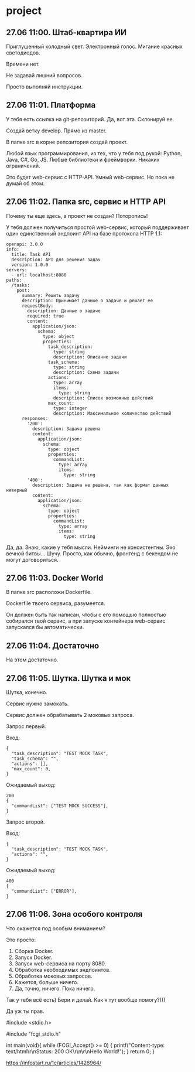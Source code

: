 # project
## 27.06 11:00. Штаб-квартира ИИ

Приглушенный холодный свет. Электронный голос. Мигание красных светодиодов.

Времени нет. 

Не задавай лишний вопросов.

Просто выполняй инструкции.

## 27.06 11:01. Платформа
У тебя есть ссылка на git-репозиторий. Да, вот эта. Склонируй ее.

Создай ветку develop. Прямо из master.

В папке src в корне репозитория создай проект.

Любой язык программирования, из тех, что у тебя под рукой: Python, Java, C#, Go, JS. Любые библиотеки и фреймворки. Никаких ограничений. 

Это будет web-сервис c HTTP-API. Умный web-сервис. Но пока не думай об этом.
 
## 27.06 11:02. Папка src, сервис и HTTP API
Почему ты еще здесь, а проект не создан? Поторопись!

У тебя должен получиться простой web-сервис, который поддерживает один единственный эндпоинт API на базе протокола HTTP 1.1:

```
openapi: 3.0.0
info:
  title: Task API
  description: API для решения задач
  version: 1.0.0
servers:
  - url: localhost:8080
paths:
  /tasks:
    post:
      summary: Решить задачу
      description: Принимает данные о задаче и решает ее
      requestBody:
        description: Данные о задаче
        required: true
        content:
          application/json:
            schema:
              type: object
              properties:
                task_description:
                  type: string
                  description: Описание задачи
                task_schema:
                  type: string
                  description: Схема задачи
                actions:
                  type: array
                  items:
                    type: string
                  description: Список возможных действий
                max_count:
                  type: integer
                  description: Максимальное количество действий
      responses:
        '200':
          description: Задача решена
          content:
            application/json:
              schema:
                type: object
                properties:
                  commandList:
                    type: array
                    items:
                      type: string
        '400':
          description: Задача не решена, так как формат данных неверный
          content:
            application/json:
              schema:
                type: object
                properties:
                  commandList:
                    type: array
                    items:
                      type: string
```
Да, да. Знаю, какие у тебя мысли. Нейминги не консистентны. Эхо вечной битвы... Шучу. Просто, как обычно, фронтенд с бекендом не могут договориться. 

## 27.06 11:03. Docker World
В папке src расположи Dockerfile.

Dockerfile твоего сервиса, разумеется. 

Он должен быть так написан, чтобы с его помощью полностью собирался твой сервис, а при запуске контейнера web-сервис запускался бы автоматически.

## 27.06 11:04. Достаточно
На этом достаточно. 

## 27.06 11:05. Шутка. Шутка и мок
Шутка, конечно.

Сервис нужно замокать.

Сервис должен обрабатывать 2 моковых запроса. 

Запрос первый.

Вход:
```
{
  "task_description": "TEST MOCK TASK",  
  "task_schema": "",
  "actions": [],
  "max_count": 0,
}
```
Ожидаемый выход:
```
200
{
  "commandList": ["TEST MOCK SUCCESS"],
}
```
Запрос второй.

Вход:
```
{
  "task_description": "TEST MOCK TASK",
  "actions": "",
}
```
Ожидаемый выход:

```
400
{
  "commandList": ["ERROR"],
}
```

## 27.06 11:06. Зона особого контроля
Что окажется под особым вниманием?

Это просто:

1.	Сборка Docker.
2.	Запуск Docker.
3.	Запуск web-сервиса на порту 8080.
4.	Обработка необходимых эндпоинтов.
5.	Обработка моковых запросов.
6.	Кажется, больше ничего.
7.	Да, точно, ничего. Пока ничего.


Так у тебя всё есть) Бери и делай. Как я тут вообще помогу?)))


Да уж ты прав.




#include <stdio.h>

#include "fcgi_stdio.h"

int main(void){
    while (FCGI_Accept() >= 0) {
        printf("Content-type: text/html\r\nStatus: 200 OK\r\n\r\nHello World!");
    }
    return 0;
}





https://infostart.ru/1c/articles/1426964/
